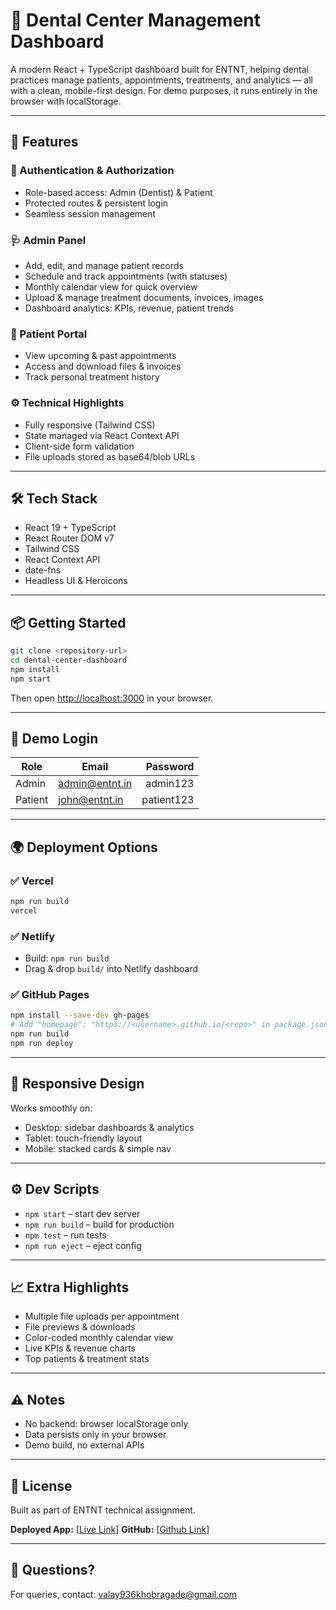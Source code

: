 # 🦷 Dental Center Management Dashboard

A modern React + TypeScript dashboard built for ENTNT, helping dental practices manage patients, appointments, treatments, and analytics — all with a clean, mobile-first design. For demo purposes, it runs entirely in the browser with localStorage.

---

## 🚀 Features

### 🔐 Authentication & Authorization

* Role-based access: Admin (Dentist) & Patient
* Protected routes & persistent login
* Seamless session management

### 🩺 Admin Panel

* Add, edit, and manage patient records
* Schedule and track appointments (with statuses)
* Monthly calendar view for quick overview
* Upload & manage treatment documents, invoices, images
* Dashboard analytics: KPIs, revenue, patient trends

### 👤 Patient Portal

* View upcoming & past appointments
* Access and download files & invoices
* Track personal treatment history

### ⚙️ Technical Highlights

* Fully responsive (Tailwind CSS)
* State managed via React Context API
* Client-side form validation
* File uploads stored as base64/blob URLs

---

## 🛠️ Tech Stack

* React 19 + TypeScript
* React Router DOM v7
* Tailwind CSS
* React Context API
* date-fns
* Headless UI & Heroicons

---

## 📦 Getting Started

```bash
git clone <repository-url>
cd dental-center-dashboard
npm install
npm start
```

Then open [http://localhost:3000](http://localhost:3000) in your browser.

---

## 🔑 Demo Login

| Role    | Email                                   |   Password |
| ------- | --------------------------------------- | ---------: |
| Admin   | [admin@entnt.in](mailto:admin@entnt.in) |   admin123 |
| Patient | [john@entnt.in](mailto:john@entnt.in)   | patient123 |

---

## 🌍 Deployment Options

### ✅ Vercel

```bash
npm run build
vercel
```

### ✅ Netlify

* Build: `npm run build`
* Drag & drop `build/` into Netlify dashboard

### ✅ GitHub Pages

```bash
npm install --save-dev gh-pages
# Add "homepage": "https://<username>.github.io/<repo>" in package.json
npm run build
npm run deploy
```

---

## 📱 Responsive Design

Works smoothly on:

* Desktop: sidebar dashboards & analytics
* Tablet: touch-friendly layout
* Mobile: stacked cards & simple nav

---

## ⚙️ Dev Scripts

* `npm start` – start dev server
* `npm run build` – build for production
* `npm test` – run tests
* `npm run eject` – eject config

---

## 📈 Extra Highlights

* Multiple file uploads per appointment
* File previews & downloads
* Color-coded monthly calendar view
* Live KPIs & revenue charts
* Top patients & treatment stats

---

## ⚠️ Notes

* No backend: browser localStorage only
* Data persists only in your browser
* Demo build, no external APIs

---

## 📄 License

Built as part of ENTNT technical assignment.

**Deployed App:** \[[Live Link](https://dental-care-management.onrender.com)]
**GitHub:** \[[Github Link](https://github.com/alphacentauri07/dental-care-management-)]

---

## 🙌 Questions?

For queries, contact: valay936khobragade@gmail.com